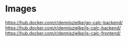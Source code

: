 # Images

https://hub.docker.com/r/denniszielke/go-calc-backend/
https://hub.docker.com/r/denniszielke/js-calc-backend/
https://hub.docker.com/r/denniszielke/js-calc-frontend/
